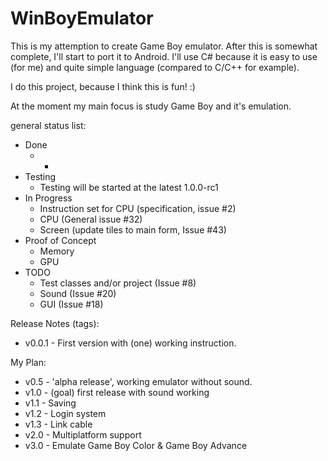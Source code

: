 # WinBoyEmulator
This is my attemption to create Game Boy emulator. After this is somewhat complete, I'll start to port it to Android. 
I'll use C# because it is easy to use (for me) and quite simple language (compared to C/C++ for example).

I do this project, because I think this is fun! :)

At the moment my main focus is study Game Boy and it's emulation.

general status list:
* Done
    * - 
* Testing
    * Testing will be started at the latest 1.0.0-rc1
* In Progress
   *  Instruction set for CPU (specification, issue #2)
   *  CPU (General issue #32)
   *  Screen (update tiles to main form, Issue #43)
* Proof of Concept
   * Memory
   * GPU
* TODO
    * Test classes and/or project   (Issue #8)
    * Sound (Issue #20)
    * GUI (Issue #18)

Release Notes (tags):
 * v0.0.1 - First version with (one) working instruction.

My Plan:
 * v0.5 - 'alpha release', working emulator without sound.
 * v1.0 - (goal) first release with sound working
 * v1.1 - Saving
 * v1.2 - Login system
 * v1.3 - Link cable
 * v2.0 - Multiplatform support
 * v3.0 - Emulate Game Boy Color & Game Boy Advance
